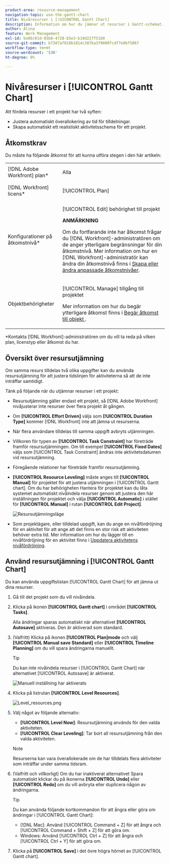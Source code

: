 ```yaml
---
product-area: resource-management
navigation-topic: use-the-gantt-chart
title: Nivåresurser i [!UICONTROL Gantt Chart]
description: Information om hur du jämnar ut resurser i Gantt-schemat.
author: Alina
feature: Work Management
exl-id: ba96c01d-03b8-4728-b5e3-b10d227f51b0
source-git-commit: b7387af018b1814c387ba3f0000fcdf7e0bf5067
workflow-type: tm+mt
source-wordcount: '530'
ht-degree: 0%

---
```


# Nivåresurser i [!UICONTROL Gantt Chart]

Att fördela resurser i ett projekt har två syften:

* Justera automatiskt överallokering av tid för tilldelningar.
* Skapa automatiskt ett realistiskt aktivitetsschema för ett projekt.

## Åtkomstkrav

Du måste ha följande åtkomst för att kunna utföra stegen i den här artikeln:

<table style="table-layout:auto"> 
 <col> 
 <col> 
 <tbody> 
  <tr> 
   <td role="rowheader">[!DNL Adobe Workfront] plan*</td> 
   <td> <p>Alla </p> </td> 
  </tr> 
  <tr> 
   <td role="rowheader">[!DNL Workfront] licens*</td> 
   <td> <p>[!UICONTROL Plan] </p> </td> 
  </tr> 
  <tr> 
   <td role="rowheader">Konfigurationer på åtkomstnivå*</td> 
   <td> <p>[!UICONTROL Edit] behörighet till projekt</p> <p><b>ANMÄRKNING</b>

Om du fortfarande inte har åtkomst frågar du [!DNL Workfront]-administratören om de anger ytterligare begränsningar för din åtkomstnivå. Mer information om hur en [!DNL Workfront]-administratör kan ändra din åtkomstnivå finns i <a href="../../../administration-and-setup/add-users/configure-and-grant-access/create-modify-access-levels.md" class="MCXref xref">Skapa eller ändra anpassade åtkomstnivåer</a>.</p> </td>
</tr> 
  <tr> 
   <td role="rowheader">Objektbehörigheter</td> 
   <td> <p>[!UICONTROL Manage] tillgång till projektet</p> <p>Mer information om hur du begär ytterligare åtkomst finns i <a href="../../../workfront-basics/grant-and-request-access-to-objects/request-access.md" class="MCXref xref">Begär åtkomst till objekt </a>.</p> </td> 
  </tr> 
 </tbody> 
</table>

&#42;Kontakta [!DNL Workfront]-administratören om du vill ta reda på vilken plan, licenstyp eller åtkomst du har.

## Översikt över resursutjämning

Om samma resurs tilldelas två olika uppgifter kan du använda resursutjämning för att justera tidslinjen för aktiviteterna så att de inte inträffar samtidigt.

Tänk på följande när du utjämnar resurser i ett projekt:

* Resursutjämning gäller endast ett projekt, så [!DNL Adobe Workfront] nivåjusterar inte resurser över flera projekt åt gången.
* Om **[!UICONTROL Effort Driven]** väljs som **[!UICONTROL Duration Type]** kommer [!DNL Workfront] inte att jämna ut resurserna.
* När flera användare tilldelas till samma uppgift avbryts utjämningen.
* Villkoren för typen av **[!UICONTROL Task Constraint]** har företräde framför resursutjämningen. Om till exempel **[!UICONTROL Fixed Dates]** väljs som [!UICONTROL Task Constraint] ändras inte aktivitetsdatumen vid resursutjämning.
* Föregående relationer har företräde framför resursutjämning.
* **[!UICONTROL Resource Leveling]** måste anges till **[!UICONTROL Manual]** för projektet för att justera utjämningen i [!UICONTROL Gantt chart]. Om du har behörigheten Hantera för projektet kan du låta systemet automatiskt nivåindela resurser genom att justera den här inställningen för projektet och välja **[!UICONTROL Automatic]** i stället för **[!UICONTROL Manual]** i rutan **[!UICONTROL Edit Project]**.

  ![Resursutjämningsläge](assets/resource-leveling-mode-350x177.png)

* Som projektägare, eller tilldelad uppgift, kan du ange en nivåfördröjning för en aktivitet för att ange att det finns en stor risk att aktiviteten behöver extra tid. Mer information om hur du lägger till en nivåfördröjning för en aktivitet finns i [Uppdatera aktivitetens nivåfördröjning](../../../manage-work/tasks/task-information/task-leveling-delay.md).

## Använd resursutjämning i [!UICONTROL Gantt Chart]

Du kan använda uppgiftslistan [!UICONTROL Gantt Chart] för att jämna ut dina resurser.

1. Gå till det projekt som du vill nivåindela.
1. Klicka på ikonen **[!UICONTROL Gantt chart]** i området **[!UICONTROL Tasks]**.

   Alla ändringar sparas automatiskt när alternativet **[!UICONTROL Autosave]** aktiveras. Den är aktiverad som standard.

1. (Valfritt) Klicka på ikonen **[!UICONTROL Plan]mode** och välj **[!UICONTROL Manual save Standard]** eller **[!UICONTROL Timeline Planning]** om du vill spara ändringarna manuellt.

   >[!TIP]
   >
   >Du kan inte nivåindela resurser i [!UICONTROL Gantt Chart] när alternativet [!UICONTROL Autosave] är aktiverat.

   ![Manuell inställning har aktiverats](assets/manual-standard-setting-enabled-quicksilver-task-list-350x493.png)

1. Klicka på listrutan **[!UICONTROL Level Resources]**.

   ![Level_resources.png](assets/level-resouces.png)

1. Välj något av följande alternativ:

   * **[!UICONTROL Level Now]**: Resursutjämning används för den valda aktiviteten.
   * **[!UICONTROL Clear Leveling]**: Tar bort all resursutjämning från den valda aktiviteten.

   >[!NOTE]
   >
   >Resurserna kan vara överallokerade om de har tilldelats flera aktiviteter som inträffar under samma tidsram.

1. (Valfritt och villkorligt) Om du har inaktiverat alternativet Spara automatiskt klickar du på ikonerna **[!UICONTROL Undo]** eller &#x200B;**[!UICONTROL Redo]** om du vill avbryta eller duplicera någon av ändringarna.

   >[!TIP]
   >
   >Du kan använda följande kortkommandon för att ångra eller göra om ändringar i [!UICONTROL Gantt Chart]:
   >
   >* [!DNL Mac]: Använd [!UICONTROL Command + Z] för att ångra och [!UICONTROL Command + Shift + Z] för att göra om.
   >* Windows: Använd [!UICONTROL Ctrl + Z] för att ångra och [!UICONTROL Ctrl + Y] för att göra om.


1. Klicka på **[!UICONTROL Save]** i det övre högra hörnet av [!UICONTROL Gantt chart].

<!--
<div data-mc-conditions="QuicksilverOrClassic.Draft mode">
<h2>Overview of Leveling Delay</h2>
<p data-mc-conditions="QuicksilverOrClassic.Draft mode">(NOTE: moved to its own article: /Content/Manage work/Tasks/Task information/task-leveling-delay.htm) </p>
<p>At times, there might be conflicts between task schedules on a project. You can level resources or address resource conflicts by rescheduling resources and tasks so that all tasks can be completed within a realistic schedule. </p>
<p>As the project manager, or the task assignee, you can also add a Leveling Delay on individual tasks to account for any resource or scheduling conflicts. In other words, a task might be scheduled with a delay to ensure that when Adobe Workfront levels the tasks a more realistic schedule overcomes resource conflicts.</p>
<p>To manually add a Leveling Delay to a task:</p>
<ol>
<li value="1">Navigate to a task for which you want to add a Leveling Delay.</li>
<li value="2"> <p data-mc-conditions="QuicksilverOrClassic.Quicksilver"> Click the <strong>More icon</strong> to the right of the task name, then click <strong>Edit</strong>. </p>  </li>
<li value="3">Click <strong>Settings</strong>.<br></li>
<li value="4">Specify the <strong>Leveling Delay</strong>, in hours.<br>This is the time that the resource will be delayed starting the task due to resource conflicts.</li>
<li value="5">Click <strong>Save Changes</strong>. </li>
</ol>
</div>
-->
